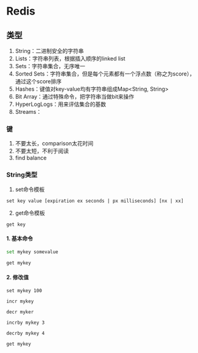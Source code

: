 # Redis


## 类型

1. String：二进制安全的字符串
2. Lists：字符串列表，根据插入顺序的linked list
3. Sets：字符串集合，无序唯一
4. Sorted Sets：字符串集合，但是每个元素都有一个浮点数（称之为score），通过这个score排序
5. Hashes：键值对key-value均有字符串组成Map<String, String>
6. Bit Array：通过特殊命令，把字符串当做bit来操作
7. HyperLogLogs：用来评估集合的基数
8. Streams：


### 键

1. 不要太长，comparison太花时间
2. 不要太短，不利于阅读
3. find balance


### String类型

1. set命令模板
```shell
set key value [expiration ex seconds | px milliseconds] [nx | xx]
```

2. get命令模板

```shell
get key
```

#### 1. 基本命令

```bash
set mykey somevalue

get mykey
```

#### 2. 修改值

```shell
set mykey 100

incr mykey

decr myker

incrby mykey 3

decrby mykey 4

get mykey
```
